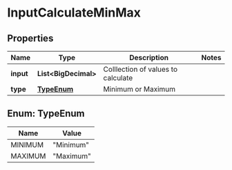

# InputCalculateMinMax

## Properties

Name | Type | Description | Notes
------------ | ------------- | ------------- | -------------
**input** | **List&lt;BigDecimal&gt;** | Colllection of values to calculate | 
**type** | [**TypeEnum**](#TypeEnum) | Minimum or Maximum | 



## Enum: TypeEnum

Name | Value
---- | -----
MINIMUM | &quot;Minimum&quot;
MAXIMUM | &quot;Maximum&quot;



